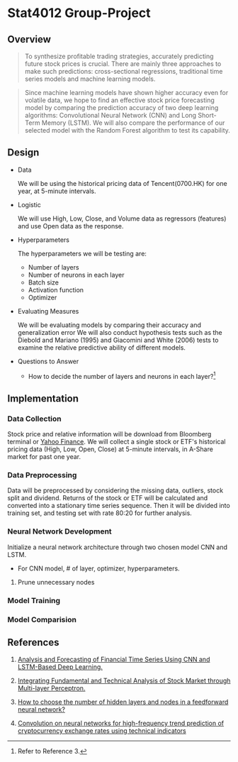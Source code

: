 # Stat4012 Group-Project

## Overview

>  To synthesize profitable trading strategies, accurately predicting future stock prices is crucial. There are mainly three approaches to make such predictions: 
   cross-sectional regressions, traditional time series models and machine learning models. 
   
>  Since machine learning models have shown higher accuracy even for volatile data, we hope to find an effective stock price forecasting model by comparing the prediction accuracy of two deep learning algorithms: Convolutional Neural Network (CNN) and Long Short-Term Memory (LSTM). We will also compare the performance of our selected model with the Random Forest algorithm to test its capability.
>  
## Design

- Data

  We will be using the historical pricing data of Tencent(0700.HK) for one year, at 5-minute intervals.

- Logistic

  We will use High, Low, Close, and Volume data as regressors (features) and use Open data as the response.

- Hyperparameters

  The hyperparameters we will be testing are:

  - Number of layers
  - Number of neurons in each layer
  - Batch size
  - Activation function
  - Optimizer

- Evaluating Measures

  We will be evaluating models by comparing their accuracy and generalization error 
  We will also conduct hypothesis tests such as the Diebold and Mariano (1995) and Giacomini and White (2006) tests to examine the relative predictive ability of different models.

- Questions to Answer
  - How to decide the number of layers and neurons in each layer?[^2]

## Implementation

### Data Collection

Stock price and relative information will be download from Bloomberg terminal or [Yahoo Finance](https://finance.yahoo.com/). We will collect a single stock or ETF's historical pricing data (High, Low, Open, Close) at 5-minute intervals, in A-Share market for past one year. 

### Data Preprocessing

Data will be preprocessed by considering the missing data, outliers, stock split and dividend. Returns of the stock or ETF will be calculated and converted  into a stationary time series sequence. Then it will be divided into training set, and testing set with rate 80:20 for further analysis. 

### Neural Network Development

Initialize a neural network architecture through two chosen model CNN and LSTM. 

- For CNN model, # of layer, optimizer, hyperparameters. 

1. Prune unnecessary nodes

### Model Training

### Model Comparision



## References

1. [Analysis and Forecasting of Financial Time Series Using CNN and LSTM-Based Deep Learning.](https://link.springer.com/chapter/10.1007/978-981-16-4807-6_39)

2. [Integrating Fundamental and Technical Analysis of Stock Market through Multi-layer Perceptron.](https://ieeexplore.ieee.org/abstract/document/8488440)

3. [How to choose the number of hidden layers and nodes in a feedforward neural network?](https://stats.stackexchange.com/questions/181/how-to-choose-the-number-of-hidden-layers-and-nodes-in-a-feedforward-neural-netw) 

4. [Convolution on neural networks for high-frequency trend prediction of cryptocurrency exchange rates using technical indicators](https://www.sciencedirect.com/science/article/pii/S0957417420300750?via%3Dihub#bib0018)
   [^1]: the number of hidden layers equals one; and the number of neurons in that layer is the mean of the neurons in the input and output layers.
   [^2]: Refer to Reference 3.
